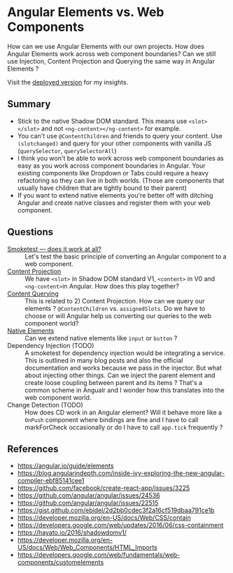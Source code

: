 # Angular Elements vs. Web Components
How can we use Angular Elements with our own projects. How does Angular Elements work across web component boundaries? Can we still use Injection, Content Projection and Querying the same way in Angular Elements ?

Visit the [deployed version](https://georgiee.github.io/angular-elements-vs-web-components) for my insights.

## Summary
<ul>
  <li>
    Stick to the native Shadow DOM standard.
    This means use <code>&lt;slot&gt;&lt;/slot&gt;</code> and not <code>&lt;ng-content&gt;&lt;/ng-content&gt;</code> for example.
  </li>
  <li>
    You can't use <code>@ContentChildren</code> and friends to query your content. Use <code>(slotchanged)</code>
    and query for your other components with vanilla JS (<code>querySelector</code>, <code>querySelectorAll</code>)
  </li>
  <li>
    I think you won't be able to work across web component boundaries as easy as you work across component boundaries in Angular.
    Your existing components like Dropdown or Tabs could require a heavy refactoring so they can live in both worlds. (Those are components that usually have children that are tightly bound to their parent)
  </li>
  <li>
    If you want to extend native elements you're better off with ditching Angular and create native classes and register them with your web component.
  </li>
</ul>

## Questions

<dl>
  <dt>
    <a href='https://georgiee.github.io/angular-elements-vs-web-components/#experiment-01'>Smoketest — does it work at all?</a>
  </dt>
  <dd>Let's test the basic principle of converting an Angular component to a web component.</dd>

  <dt>
      <a href='https://georgiee.github.io/angular-elements-vs-web-components/#experiment-02'>Content Projection</a>
  </dt>
  <dd>
    We have <code>&lt;slot&gt;</code> in Shadow DOM standard V1, <code>&lt;content&gt;</code> in V0 and <code>&lt;ng-content&gt;</code>in Angular. How does this play together?
  </dd>

  <dt>
    <a href='https://georgiee.github.io/angular-elements-vs-web-components/#experiment-03'>Content Querying</a>
  </dt>
  <dd>
    This is related to 2) Content Projection. How can we query our elements ? <code>@ContentChildren</code> vs. <code>assignedSlots</code>. Do we have to choose or will Angular help us converting our queries to the web component world?
  </dd>

  <dt>
    <a href='https://georgiee.github.io/angular-elements-vs-web-components/#experiment-04'>Native Elements</a>
  </dt>
  <dd>
    Can we extend native elements like <code>input</code> or <code>button</code> ?
  </dd>

  <dt>
    <a>Dependency Injection (TODO)</a>
  </dt>
  <dd>
    A smoketest for dependency injection would be integrating a service. This is outlined in many blog posts and also the official documentation and works because we pass in the injector. But what about injecting other things. Can we inject the parent element
    and create loose coupling between parent and its items ? That's a common scheme in Angualr and I wonder how this translates into the web component world.
  </dd>

  <dt>
    <a>Change Detection (TODO)</a>
  </dt>
  <dd>
    How does CD work in an Angular element? Will it behave more like a <code>OnPush</code> component where bindings are fine and I have to call markForCheck occasionally or do I have to call <code>app.tick</code> frequently ?
  </dd>
</dl>


## References
+ https://angular.io/guide/elements
+ https://blog.angularindepth.com/inside-ivy-exploring-the-new-angular-compiler-ebf85141cee1
+ https://github.com/facebook/create-react-app/issues/3225
+ https://github.com/angular/angular/issues/24536
+ https://github.com/angular/angular/issues/22515
+ https://gist.github.com/ebidel/2d2bb0cdec3f2a16cf519dbaa791ce1b
+ https://developer.mozilla.org/en-US/docs/Web/CSS/contain
+ https://developers.google.com/web/updates/2016/06/css-containment
+ https://hayato.io/2016/shadowdomv1/
+ https://developer.mozilla.org/en-US/docs/Web/Web_Components/HTML_Imports
+ https://developers.google.com/web/fundamentals/web-components/customelements